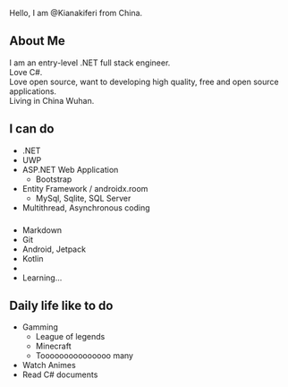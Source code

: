 Hello, I am @Kianakiferi from China.
## About Me
I am an entry-level .NET full stack engineer.  
Love C#.  
Love open source, want to developing high quality, free and open source applications.  
Living in China Wuhan.  

## I can do

- .NET
- UWP
- ASP.NET Web Application
  - Bootstrap
- Entity Framework / androidx.room
  - MySql, Sqlite, SQL Server
 - Multithread, Asynchronous coding
 
###  
- Markdown
- Git
- Android, Jetpack
- Kotlin
- 
- Learning...

##  Daily life like to do
- Gamming
  - League of legends
  - Minecraft
  - Tooooooooooooooo many
- Watch Animes
- Read C# documents
